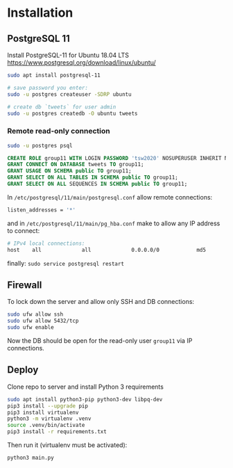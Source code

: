 # Installation

## PostgreSQL 11

Install PostgreSQL-11 for Ubuntu 18.04 LTS https://www.postgresql.org/download/linux/ubuntu/

```bash
sudo apt install postgresql-11

# save password you enter:
sudo -u postgres createuser -SDRP ubuntu

# create db `tweets` for user admin
sudo -u postgres createdb -O ubuntu tweets
```

### Remote read-only connection

```bash
sudo -u postgres psql
```

```sql
CREATE ROLE group11 WITH LOGIN PASSWORD 'tsw2020' NOSUPERUSER INHERIT NOCREATEDB NOCREATEROLE NOREPLICATION VALID UNTIL 'infinity';
GRANT CONNECT ON DATABASE tweets TO group11;
GRANT USAGE ON SCHEMA public TO group11;
GRANT SELECT ON ALL TABLES IN SCHEMA public TO group11;
GRANT SELECT ON ALL SEQUENCES IN SCHEMA public TO group11;
```

In `/etc/postgresql/11/main/postgresql.conf` allow remote connections:

```bash
listen_addresses = '*'
```

and in `/etc/postgresql/11/main/pg_hba.conf` make to allow any IP address to connect:

```bash
# IPv4 local connections:
host    all             all             0.0.0.0/0            md5
```

finally: `sudo service postgresql restart`

## Firewall

To lock down the server and allow only SSH and DB connections:
```bash
sudo ufw allow ssh
sudo ufw allow 5432/tcp
sudo ufw enable
```

Now the DB should be open for the read-only user `group11` via IP connections.

## Deploy

Clone repo to server and install Python 3 requirements
```bash
sudo apt install python3-pip python3-dev libpq-dev
pip3 install --upgrade pip
pip3 install virtualenv
python3 -m virtualenv .venv
source .venv/bin/activate
pip3 install -r requirements.txt
```

Then run it (virtualenv must be activated):

```
python3 main.py
```